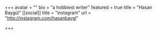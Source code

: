 +++
avatar = ""
bio = "a hobbiest writer"
featured = true
title = "Hasan Baygül"
[[social]]
title = "instagram"
url = "http://instagram.com/hasanbaygl"

+++
